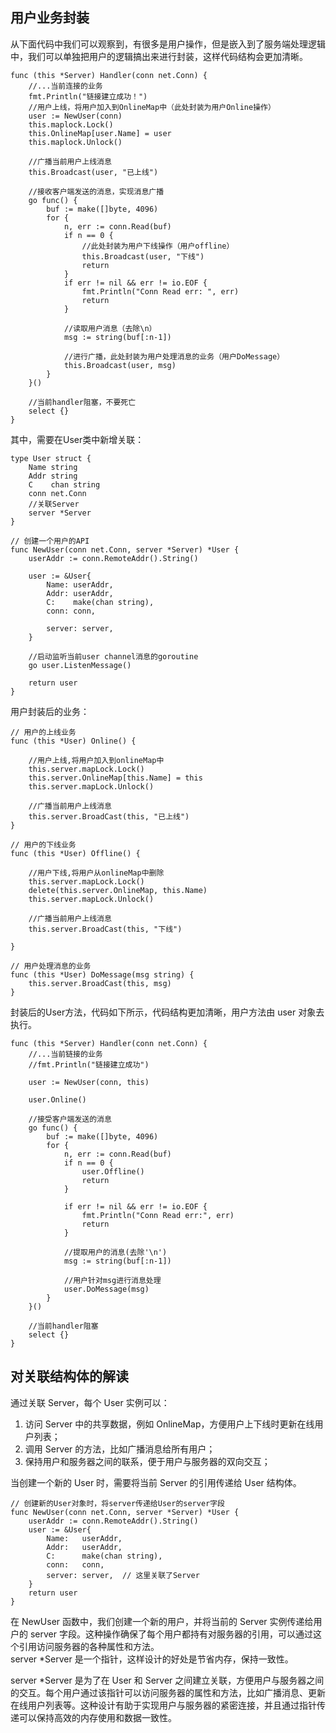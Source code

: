 ## 用户业务封装
从下面代码中我们可以观察到，有很多是用户操作，但是嵌入到了服务端处理逻辑中，我们可以单独把用户的逻辑搞出来进行封装，这样代码结构会更加清晰。
```Golang
func (this *Server) Handler(conn net.Conn) {
	//...当前连接的业务
	fmt.Println("链接建立成功！")
	//用户上线，将用户加入到OnlineMap中（此处封装为用户Online操作）
	user := NewUser(conn)
	this.maplock.Lock()
	this.OnlineMap[user.Name] = user
	this.maplock.Unlock()

	//广播当前用户上线消息
	this.Broadcast(user, "已上线")

	//接收客户端发送的消息，实现消息广播
	go func() {
		buf := make([]byte, 4096)
		for {
			n, err := conn.Read(buf)
			if n == 0 {
                //此处封装为用户下线操作（用户offline）
				this.Broadcast(user, "下线")
				return
			}
			if err != nil && err != io.EOF {
				fmt.Println("Conn Read err: ", err)
				return
			}

			//读取用户消息（去除\n）
			msg := string(buf[:n-1])

			//进行广播，此处封装为用户处理消息的业务（用户DoMessage）
			this.Broadcast(user, msg)
		}
	}()

	//当前handler阻塞，不要死亡
	select {}
}
```
其中，需要在User类中新增关联：
```Golang
type User struct {
	Name string
	Addr string
	C    chan string
	conn net.Conn
	//关联Server
	server *Server
}

// 创建一个用户的API
func NewUser(conn net.Conn, server *Server) *User {
	userAddr := conn.RemoteAddr().String()

	user := &User{
		Name: userAddr,
		Addr: userAddr,
		C:    make(chan string),
		conn: conn,

		server: server,
	}

	//启动监听当前user channel消息的goroutine
	go user.ListenMessage()

	return user
}
```
用户封装后的业务：
```Golang
// 用户的上线业务
func (this *User) Online() {

	//用户上线,将用户加入到onlineMap中
	this.server.mapLock.Lock()
	this.server.OnlineMap[this.Name] = this
	this.server.mapLock.Unlock()

	//广播当前用户上线消息
	this.server.BroadCast(this, "已上线")
}

// 用户的下线业务
func (this *User) Offline() {

	//用户下线,将用户从onlineMap中删除
	this.server.mapLock.Lock()
	delete(this.server.OnlineMap, this.Name)
	this.server.mapLock.Unlock()

	//广播当前用户上线消息
	this.server.BroadCast(this, "下线")

}

// 用户处理消息的业务
func (this *User) DoMessage(msg string) {
	this.server.BroadCast(this, msg)
}
```
封装后的User方法，代码如下所示，代码结构更加清晰，用户方法由 user 对象去执行。


```Golang
func (this *Server) Handler(conn net.Conn) {
	//...当前链接的业务
	//fmt.Println("链接建立成功")

	user := NewUser(conn, this)

	user.Online()

	//接受客户端发送的消息
	go func() {
		buf := make([]byte, 4096)
		for {
			n, err := conn.Read(buf)
			if n == 0 {
				user.Offline()
				return
			}

			if err != nil && err != io.EOF {
				fmt.Println("Conn Read err:", err)
				return
			}

			//提取用户的消息(去除'\n')
			msg := string(buf[:n-1])

			//用户针对msg进行消息处理
			user.DoMessage(msg)
		}
	}()

	//当前handler阻塞
	select {}
}
```

## 对关联结构体的解读
通过关联 Server，每个 User 实例可以：
1. 访问 Server 中的共享数据，例如 OnlineMap，方便用户上下线时更新在线用户列表；
2. 调用 Server 的方法，比如广播消息给所有用户；
3. 保持用户和服务器之间的联系，便于用户与服务器的双向交互；  

当创建一个新的 User 时，需要将当前 Server 的引用传递给 User 结构体。  
```Golang
// 创建新的User对象时，将server传递给User的server字段
func NewUser(conn net.Conn, server *Server) *User {
    userAddr := conn.RemoteAddr().String()
    user := &User{
        Name:   userAddr,
        Addr:   userAddr,
        C:      make(chan string),
        conn:   conn,
        server: server,  // 这里关联了Server
    }
    return user
}

```
在 NewUser 函数中，我们创建一个新的用户，并将当前的 Server 实例传递给用户的 server 字段。这种操作确保了每个用户都持有对服务器的引用，可以通过这个引用访问服务器的各种属性和方法。  
server *Server 是一个指针，这样设计的好处是节省内存，保持一致性。  

server *Server 是为了在 User 和 Server 之间建立关联，方便用户与服务器之间的交互。每个用户通过该指针可以访问服务器的属性和方法，比如广播消息、更新在线用户列表等。这种设计有助于实现用户与服务器的紧密连接，并且通过指针传递可以保持高效的内存使用和数据一致性。